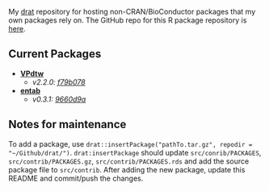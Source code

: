 My [drat](http://dirk.eddelbuettel.com/code/drat.html) repository for hosting non-CRAN/BioConductor packages that my own packages rely on. The GitHub repo for this R package repository is [here](https://github.com/ethanbass/drat).

## Current Packages
- **[VPdtw](https://github.com/ethanbass/VPdtw)**
    - *v2.2.0: [f79b078](https://github.com/ethanbass/VPdtw/commit/f79b07891240edb2717735c003a2c3358e37a06b)*
- **[entab](https://github.com/bovee/entab)**
    - *v0.3.1: [9660d9a](https://github.com/bovee/entab/commit/9660d9a3ab6bc7147262cfeef383cf0b51d41cbf)*

## Notes for maintenance

To add a package, use `drat::insertPackage("pathTo.tar.gz", repodir = "~/Github/drat/")`.
`drat:insertPackage` should update `src/conrib/PACKAGES`, `src/contrib/PACKAGES.gz`, `src/contrib/PACKAGES.rds` and add the source package file to `src/contrib`. 
After adding the new package, update this README and commit/push the changes.

